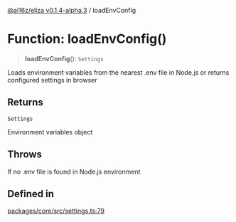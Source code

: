 [@ai16z/eliza v0.1.4-alpha.3](../index.md) / loadEnvConfig

# Function: loadEnvConfig()

> **loadEnvConfig**(): `Settings`

Loads environment variables from the nearest .env file in Node.js
or returns configured settings in browser

## Returns

`Settings`

Environment variables object

## Throws

If no .env file is found in Node.js environment

## Defined in

[packages/core/src/settings.ts:79](https://github.com/BlueBoxGaming/eliza/blob/main/packages/core/src/settings.ts#L79)
